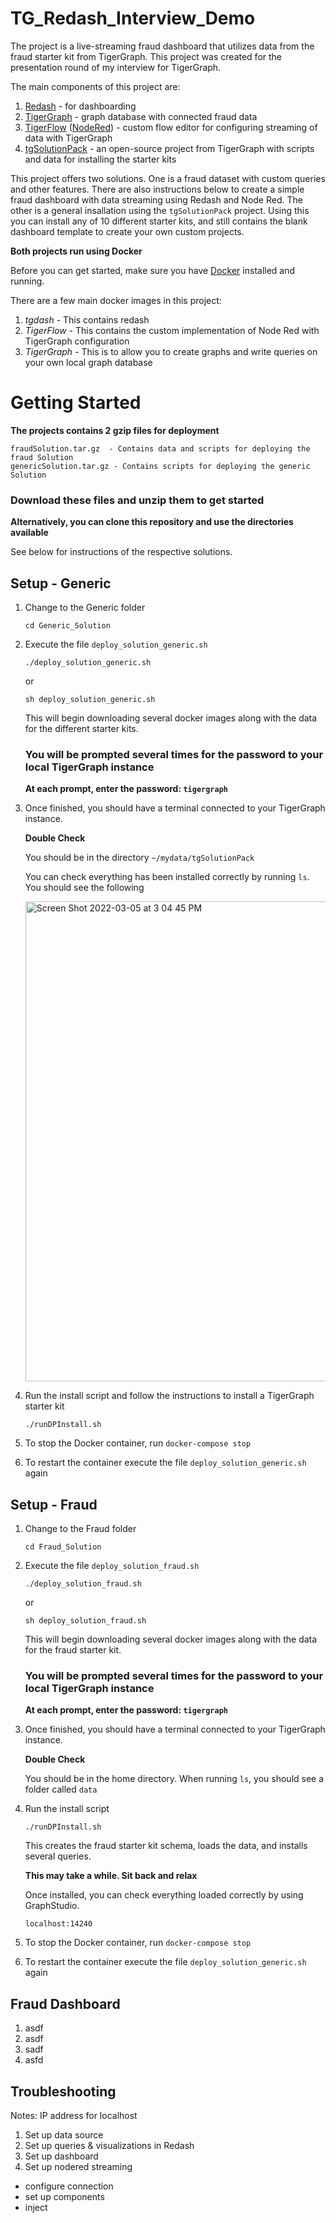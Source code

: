 # TG_Redash_Interview_Demo
The project is a live-streaming fraud dashboard that utilizes data from the fraud starter kit from TigerGraph. This project was created for the presentation round of my interview for TigerGraph. 

The main components of this project are:
1. [Redash](https://redash.io/) - for dashboarding
2. [TigerGraph](https://www.tigergraph.com/) - graph database with connected fraud data
3. [TigerFlow](https://github.com/TigerGraph-DevLabs/TigerFlow) ([NodeRed](https://nodered.org/)) - custom flow editor for configuring streaming of data with TigerGraph
4. [tgSolutionPack](https://github.com/TigerGraph-DevLabs/tgSolutionPack) - an open-source project from TigerGraph with scripts and data for installing the starter kits


This project offers two solutions. One is a fraud dataset with custom queries and other features. There are also instructions below to create a simple fraud dashboard with data streaming using Redash and Node Red. The other is a general insallation using the `tgSolutionPack` project. Using this you can install any of 10 different starter kits, and still contains the blank dashboard template to create your own custom projects.

**Both projects run using Docker**

Before you can get started, make sure you have [Docker](https://www.docker.com/) installed and running.

There are a few main docker images in this project:
1. *tgdash* - This contains redash
2. *TigerFlow* - This contains the custom implementation of Node Red with TigerGraph configuration
3. *TigerGraph* - This is to allow you to create graphs and write queries on your own local graph database

# Getting Started

**The projects contains 2 gzip files for deployment**
```
fraudSolution.tar.gz  - Contains data and scripts for deploying the fraud Solution
genericSolution.tar.gz - Contains scripts for deploying the generic Solution
```

### Download these files and unzip them to get started

**Alternatively, you can clone this repository and use the directories available**


See below for instructions of the respective solutions.
## Setup - Generic
1. Change to the Generic folder

   `cd Generic_Solution`

2. Execute the file `deploy_solution_generic.sh`

   `./deploy_solution_generic.sh`
   
   or
   
   `sh deploy_solution_generic.sh`
   
   This will begin downloading several docker images along with the data for the different starter kits.
   
   ### You will be prompted several times for the password to your local TigerGraph instance
   
   **At each prompt, enter the password: `tigergraph`**
3. Once finished, you should have a terminal connected to your TigerGraph instance. 

   **Double Check**
   
   You should be in the directory `~/mydata/tgSolutionPack`
   
   You can check everything has been installed correctly by running `ls`. You should see the following
   
   <img width="768" alt="Screen Shot 2022-03-05 at 3 04 45 PM" src="https://user-images.githubusercontent.com/46678528/156899886-c868d53b-dddd-424e-9432-9ecc52986c62.png">

4. Run the install script and follow the instructions to install a TigerGraph starter kit

   `./runDPInstall.sh`
   
5. To stop the Docker container, run `docker-compose stop`
6. To restart the container execute the file `deploy_solution_generic.sh` again
## Setup - Fraud
1. Change to the Fraud folder

   `cd Fraud_Solution`

2. Execute the file `deploy_solution_fraud.sh`

   `./deploy_solution_fraud.sh`
   
   or
   
   `sh deploy_solution_fraud.sh`
   
   This will begin downloading several docker images along with the data for the fraud starter kit.
   
   ### You will be prompted several times for the password to your local TigerGraph instance
   
   **At each prompt, enter the password: `tigergraph`**
3. Once finished, you should have a terminal connected to your TigerGraph instance. 

   **Double Check**
   
   You should be in the home directory. When running `ls`, you should see a folder called `data`

4. Run the install script

   `./runDPInstall.sh`
   
   This creates the fraud starter kit schema, loads the data, and installs several queries. 
   
   **This may take a while. Sit back and relax**
   
   Once installed, you can check everything loaded correctly by using GraphStudio.
   
   `localhost:14240`
   
5. To stop the Docker container, run `docker-compose stop`
6. To restart the container execute the file `deploy_solution_generic.sh` again
## Fraud Dashboard
1. asdf
2. asdf
3. sadf
4. asfd

## Troubleshooting

Notes: IP address for localhost
1. Set up data source
2. Set up queries & visualizations in Redash
3. Set up dashboard
4. Set up nodered streaming
 - configure connection
 - set up components
 - inject
